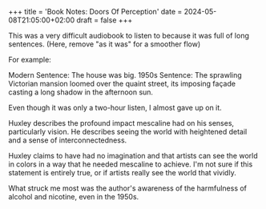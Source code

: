 +++
title = 'Book Notes: Doors Of Perception'
date = 2024-05-08T21:05:00+02:00
draft = false
+++

This was a very difficult audiobook to listen to because it was full of long sentences.  (Here, remove "as it was" for a smoother flow)

For example:

Modern Sentence: The house was big.
1950s Sentence: The sprawling Victorian mansion loomed over the quaint street, its imposing façade casting a long shadow in the afternoon sun.

Even though it was only a two-hour listen, I almost gave up on it.

Huxley describes the profound impact mescaline had on his senses, particularly vision. He describes seeing the world with heightened detail and a sense of interconnectedness.

Huxley claims to have had no imagination and that artists can see the world in colors in a way that he needed mescaline to achieve. I'm not sure if this statement is entirely true, or if artists really see the world that vividly.

What struck me most was the author's awareness of the harmfulness of alcohol and nicotine, even in the 1950s.